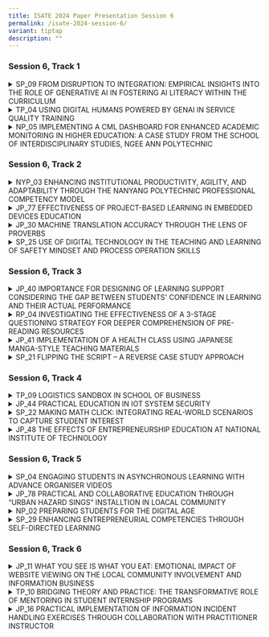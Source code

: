 ```yaml
---
title: ISATE 2024 Paper Presentation Session 6
permalink: /isate-2024-session-6/
variant: tiptap
description: ""
---
```

<h3>Session 6, Track 1</h3>
<div data-type="detailGroup" class="isomer-accordion isomer-accordion-white">
<details class="isomer-details">
<summary>SP_09 FROM DISRUPTION TO INTEGRATION: EMPIRICAL INSIGHTS INTO THE ROLE
OF GENERATIVE AI IN FOSTERING AI LITERACY WITHIN THE CURRICULUM</summary>
<div data-type="detailsContent" class="isomer-details-content">
<p>Chia Tien Chern<sup>*,a</sup>, Lim Pei Chin<sup>a</sup>, Yanto Jakop<sup>a</sup> and
Victoria Ang<sup>b</sup>
</p>
<p><sup>a</sup>School of Mathematics and Science, Singapore Polytechnic,
Singapore, Singapore</p>
<p><sup>b</sup>School of Life Skills &amp; Communication, Singapore Polytechnic,
Singapore, Singapore</p>
<p><sup>*</sup><a href="mailto:Chia_Tien_Chern@sp.edu.sg" rel="noopener noreferrer nofollow" target="_blank">Chia_Tien_Chern@sp.edu.sg</a>
</p>
<p>Abstract</p>
<p>The recent advancement in AI, in particular Generative Artificial Intelligence
(GAI), presents both challenges and opportunities for the educational sector.
This study explores the integration of GAI within our curriculum, aiming
to enhance AI literacy among students and assess the pedagogical effectiveness
of GAI as a learning assistant. Through a comprehensive literature review,
we identify a notable gap in the systematic incorporation of GAI tools
in teaching and learning processes. Addressing this gap, our research proposes
to incorporate the IDEE model and Bloom’s Taxonomy into the development
of a practical framework for integrating GAI into educational curricula.
The intent of this fusion is to offer educators a systematic framework
by using Bloom’s Taxonomy’s structured approach of cognitive objectives
to advocate the positive and meaningful embracement of GAI tools in educational
settings.</p>
<p></p>
<p>This study presents a case study of integration of GAI into one module
of the Common Core Curriculum (CCC) suite: "Problem-Solving with Creative
and Computational Thinking" (PSCCT). We evaluate the impact of GAI integration
into the curriculum using a mixed-methods approach. The adaptation of the
Meta AI Literacy Scale (MAILS) facilitates a quantitative assessment of
students' AI literacy level. Qualitative data gathered from in-class activity
questions undergo thematic analysis to explore students' experiences and
interactions with GAI in learning activities targeted at different stages
of Bloom’s Taxonomy. This comprehensive approach combines the findings
to address two critical research questions: how the integration of GAI
into the curriculum influences the development of AI literacy among students,
and the effectiveness of integrating GAI into the curriculum.</p>
<p></p>
<p>This study aims to contribute significantly to the discourse on AI in
education by offering a practical framework for GAI integration, alongside
empirical evidence of its educational benefits and insights into its effectiveness.</p>
</div>
</details>
<details class="isomer-details">
<summary>TP_04 USING DIGITAL HUMANS POWERED BY GENAI IN SERVICE QUALITY TRAINING</summary>
<div data-type="detailsContent" class="isomer-details-content">
<p>Sherly Chiech<sup>*,a</sup>, Cyrena Cheong<sup>a</sup>, Tan Cheng Khoon<sup>a </sup>and
Tan Hock Soon<sup>a</sup>
</p>
<p><sup>a</sup>Temasek Polytechnic, Singapore</p>
<p><sup>*</sup><a href="mailto:Sherly_Chiech@tp.edu.sg" rel="noopener noreferrer nofollow" target="_blank">Sherly_Chiech@tp.edu.sg</a>
</p>
<p>Abstract</p>
<p>The objective of this pilot study is to investigate the effectiveness
of using digital humans powered by generative artificial intelligence (GenAI)
in service quality training. There were 69 full-time learners taking the
Service Quality Management subject in the Diploma in Aviation Management
who participated in this study. It was conducted from January to February
2024. A pre and post survey were conducted using the RATER framework, which
measures reliability, assurance, tangibles, empathy and responsiveness
of the students in a given scenario. The pre and post survey were administered
before and after the intervention (role-play with digital humans powered
by GenAI) was introduced. This is used to investigate the extent of a learner’s
improved knowledge, skills and attitudes.</p>
<p></p>
</div>
</details>
<details class="isomer-details">
<summary>NP_05 IMPLEMENTING A CML DASHBOARD FOR ENHANCED ACADEMIC MONITORING IN
HIGHER EDUCATION: A CASE STUDY FROM THE SCHOOL OF INTERDISCIPLINARY STUDIES,
NGEE ANN POLYTECHNIC</summary>
<div data-type="detailsContent" class="isomer-details-content">
<p>J.Chew, W.T. Low, <a href="http://E.Ng" rel="noopener noreferrer nofollow" target="_blank">E.Ng</a>, K.S. Kow</p>
<p><sup>a</sup>Ngee Ann Polytechnic/ School of Interdisciplinary Studies,
Singapore</p>
<p><sup>*</sup><a href="mailto:jeanette_chew@np.edu.sg" rel="noopener noreferrer nofollow" target="_blank">jeanette_chew@np.edu.sg</a>,
<a href="mailto:low_wai_tuck@np.edu.sg" rel="noopener noreferrer nofollow" target="_blank">low_wai_tuck@np.edu.sg</a>, <a href="mailto:evelyn_ng@np.edu.sg" rel="noopener noreferrer nofollow" target="_blank">evelyn_ng@np.edu.sg</a>, <a href="mailto:kow_kok_sing@np.edu.sg" rel="noopener noreferrer nofollow" target="_blank">kow_kok_sing@np.edu.sg</a>
</p>
<p>Abstract</p>
<p>This paper presents the development and implementation of a Coordinating
Module Leader (CML) Dashboard within the School of Interdisciplinary Studies
(IS) in Ngee Ann Polytechnic (NP), aimed at strengthening academic monitoring
and intervention strategies especially for very large modules with approximately
2000 students and 30 tutors each semester. Initiated during the April 2020
semester, the dashboard emerged as a practical response to the evolving
needs of IS, aligning with its commitment to fostering student success
through evidence-informed practices.</p>
<p></p>
<p>The paper showcases IS's proactive approach in recognizing and addressing
emerging educational challenges enabled by data through the development
of the CML Dashboard. The dashboard serves as a versatile tool, offering
insights into student attendance and assessment grades across modules within
the IS CORE Curriculum. Its primary objective is to facilitate early identification
of at-risk students, enabling timely intervention and support mechanisms.</p>
<p></p>
<p>The implementation of the dashboard has also proven productive in enhancing
academic oversight and intervention strategies. By providing CMLs with
data on student performance metrics, educators can make informed decisions
to address academic challenges more effectively. This approach ensures
targeted interventions tailored to the specific needs of students, thereby
maximising the impact of support initiatives.</p>
<p></p>
<p>Additionally, the dashboard enables CMLs to monitor grading consistency
among tutors, ensuring fairness and transparency in assessment practices.
Through comparative analysis, CMLs can identify anomalies or discrepancies,
thereby upholding academic standards and integrity.</p>
<p></p>
<p>This paper discusses the iterative development process of the dashboard,
from initiation to implementation, outlining the challenges encountered
and lessons learned. It aims to provide practical insights for institutions
seeking to enhance academic oversight through technology integration.</p>
<p></p>
<p>The implementation of the CML Dashboard represents a significant step
towards enhancing academic monitoring and intervention in higher education.
By leveraging technology to provide evidence-informed insights, IS demonstrates
its commitment to continuous improvement and student success, fostering
a culture of excellence and accountability within the academic community.</p>
<p></p>
</div>
</details>
</div>
<p></p>
<h3>Session 6, Track 2</h3>
<div data-type="detailGroup" class="isomer-accordion isomer-accordion-white">
<details class="isomer-details">
<summary>NYP_03 ENHANCING INSTITUTIONAL PRODUCTIVITY, AGILITY, AND ADAPTABILITY
THROUGH THE NANYANG POLYTECHNIC PROFESSIONAL COMPETENCY MODEL</summary>
<div data-type="detailsContent" class="isomer-details-content">
<p>Siew Wee Kwek<sup>*,a</sup>, Wei Meng Son<sup>b</sup>, Garry Tan<sup>c</sup>,
and Miow Ting Teo<sup>d</sup>
</p>
<p><sup>a</sup>Nanyang Polytechnic/ School of Engineering, Singapore</p>
<p><sup>b</sup>Nanyang Polytechnic/ Centre for Teaching &amp; Learning Development,
Singapore</p>
<p><sup>c</sup>Nanyang Polytechnic/ School of Design &amp; Media, Singapore</p>
<p><sup>d</sup>Nanyang Polytechnic/ School of Information Technology, Singapore</p>
<p><sup>*</sup><a href="mailto:Kwek_Siew_Wee@nyp.edu.sg" rel="noopener noreferrer nofollow" target="_blank">Kwek_Siew_Wee@nyp.edu.sg</a>
</p>
<p>Abstract</p>
<p>The Nanyang Polytechnic (NYP) Professional Competency Model (PCM) revolutionises
the educational landscape by emphasising productivity, adaptability, and
responsiveness at the intersection of artificial intelligence and sustainability.
This model transforms education by strategically reusing learning content
and activities at task and competency unit levels, encapsulated in Reusable
Learning Objects (RLOs). These RLOs developed collaboratively across technical
domains and life skills, enable customised learning experiences across
disciplines, helping NYP align courses with industry demands and respond
promptly to job market needs. By strategically reusing RLOs, NYP saves
workforce and curriculum development resources, enhancing institutional
productivity and adaptability. This paper explores NYP's strategies for
effectively reusing curriculum, learning content, and activities, highlighting
the importance of cross-school collaboration in RLO development. The results
show that when RLOs are seamlessly integrated into the curriculum, they
significantly enhance instructional effectiveness, providing reassurance
about the quality of education. The results from a staff feedback survey
are presented in the paper, providing insights into the perceived quality
and usefulness of RLOs and ease of integration into lessons. Despite acknowledging
implementation challenges, the survey offers valuable lessons and areas
for improvement. This feedback loop ensures the continuous refinement and
optimisation of the NYP PCM to meet evolving educational needs, underscoring
its relevance in the current educational landscape. This paper contributes
to the ongoing discourse on teaching and learning paradigms in the age
of AI and sustainability, advocating for the strategic adoption of RLOs
as a catalyst for educational innovation and institutional resilience.
The transformative potential of this approach addresses the multi-faceted
challenges facing education, reinforcing the importance of adaptability
and resource efficiency in modern educational frameworks.</p>
<p></p>
</div>
</details>
<details class="isomer-details">
<summary>JP_77 EFFECTIVENESS OF PROJECT-BASED LEARNING IN EMBEDDED DEVICES EDUCATION</summary>
<div data-type="detailsContent" class="isomer-details-content">
<p>Yuma Yoshimoto<sup>*,a</sup>, Yoshinosuke Kato<sup>b</sup>, Tomohiro Aoki<sup>c</sup>,
Toshihiko Tsutsui<sup>b</sup>, Jun Matsukubo<sup>a</sup>
</p>
<p><sup>a</sup>National Institute of Technology, Kitakyushu College, Fukuoka,
Japan</p>
<p><sup>b</sup>Ubiquitous AI Corporation, Tokyo, Japan</p>
<p><sup>c</sup>Renesas Electronics Corporation, Tokyo, Japan</p>
<p><sup>*</sup><a href="mailto:yoshimoto@kct.ac.jp" rel="noopener noreferrer nofollow" target="_blank">yoshimoto@kct.ac.jp</a>
</p>
<p>Abstract</p>
<p></p>
<p>In recent years, the proliferation of computers has underscored the critical
role of technology, particularly in embedded devices where microcomputers
are pivotal. Developing with microcomputers requires skills in hardware
integration and real-time performance, posing significant learning challenges.
This study details a six-month course using the "RA6M5" microcomputer,
divided into three phases. In the first phase, students acquire comprehensive
knowledge of embedded systems and electronic circuits. The second phase
involves lectures and practical exercises on systems thinking, microcomputer
architecture, and real-time operating systems (RTOS). In the third phase,
students engage in project-based learning, designing and developing prototype
embedded systems. Participants reported high levels of satisfaction and
improved understanding, although they noted areas for improvement such
as time constraints and clarity of explanations. This study demonstrates
the effectiveness of project-based learning in embedded device education.</p>
<p></p>
</div>
</details>
<details class="isomer-details">
<summary>JP_30 MACHINE TRANSLATION ACCURACY THROUGH THE LENS OF PROVERBS</summary>
<div data-type="detailsContent" class="isomer-details-content">
<p>S.K. Kawakami<sup>*,a</sup>
</p>
<p><sup>a</sup>Humanities Department, National Institute of Technology, Matsue
College, Matsue, Japan</p>
<p><sup>*</sup><a href="mailto:s-kawakami@matsue-ct.ac.jp" rel="noopener noreferrer nofollow" target="_blank">s-kawakami@matsue-ct.ac.jp</a>
</p>
<p>Abstract</p>
<p>Language teachers often discourage students’ use of translation software.
However, machine translation is a tool that can be effective when used
correctly and with understanding of its limitations. In first- and second-year
English communication classes, about 600 students learned about machine
translation and how to use it. Before talking about acceptable uses of
machine translation, it is important to consider its accuracy. In order
to consider the accuracy of machine translation, students worked in groups
on an activity using Google Translate, DeepL, and Bing to translate English
and Japanese proverbs from one language into the other. Proverbs are a
great way to measure accuracy because the words in the proverbs used to
express the same meaning are very different from one language to the next.
Before the class, students had used Quizlet word sets to study the proverbs,
so they would know the equivalent proverbs before doing the activity. This
knowledge was important so they could consider the accuracy of the translations.
At the beginning of class before the activity, students completed a short
survey about how they use machine translation and how accurate they think
it is. Before the collaborative portion of the activity, we then talked
about the different types of translations they were likely to encounter.
During the activity, students worked in groups and completed a spreadsheet
with the translations produced by the machine translation software. They
were told to notice the translations and how correct they think the translations
are while completing the table. Once all of the proverbs were translated,
there was a discussion about what makes a correct and good translation.
After the activity, students completed a second survey about what they
learned about machine translation and how their perceptions of its accuracy
had changed. This paper will look at the current accuracy of and recent
evolution of machine translation, how the proverb translation activity
was executed, and how it impacted students’ perceptions of machine translation.</p>
<p></p>
</div>
</details>
<details class="isomer-details">
<summary>SP_25 USE OF DIGITAL TECHNOLOGY IN THE TEACHING AND LEARNING OF SAFETY
MINDSET AND PROCESS OPERATION SKILLS</summary>
<div data-type="detailsContent" class="isomer-details-content">
<p>Yunyi Wong<sup>*,a</sup>, Ai Ye Oh<sup>a</sup>, Katerina Yang<sup>a</sup> and
Sin-Moh Cheah<sup>a</sup>
</p>
<p><sup>a</sup>Singapore Polytechnic, School of Chemical &amp; Life Sciences,
Singapore</p>
<p><sup>*</sup><a href="mailto:WONG_Yunyi@sp.edu.sg" rel="noopener noreferrer nofollow" target="_blank">WONG_Yunyi@sp.edu.sg</a>
</p>
<p>Abstract</p>
<p>The Diploma in Chemical Engineering (DCHE) implemented a suite of 4 skills-based
module in its spiral curriculum to progressively develop in students a
safety mindset alongside the technical competencies required by process
technicians in the chemical processing industries as specified in the Singapore
Skills Framework. The work reported in this paper focusses on the training
of students to prepare equipment for maintenance (mechanical work) in a
module Process Operation Skills 1 (POS1). Preparation of equipment to render
it safe for maintenance requires students to apply Workplace Safety and
Health (WSH) through identification of hazards and the control measures
to take, and application of the Safe System of Work (SSoW) framework and
Standard Operating Procedure (SOP) according to the process where the equipment
is used. Due to the students' lack of real-world working experience and
the absence of prior experience in mechnical work, learning of WSH and
SSoW in this context was done by referencing prior knowledge of WSH learnt
previously then scaffolded gradually across several learning activities
in POS1. Research has shown that immersive digital technology benefits
student learning through its degree of realism that allows easy transfer
of learnt skills and knowledge to real life and its student-centricness
that allows self-paced learning, and repeated practice for tasks. Therefore,
an Immersive Virtual Experiment (IVE) made in-house to isolate a control
valve was used to develop competency in preparing an equipment for maintenance.
Students will then demonstrate competency by transferring this learning
to the preparation of a process equipment by isolating a pump in a pump
circuit on a physical test skid in the workshop. Survey findings showed
that the IVE was effective as students were more engaged and could better
visualise and understand the rationale behind the steps to isolate a control
valve. Most agreed or strongly agreed that they felt more prepared to demonstrate
knowledge transfer to isolating and preparing a pump (equipment) for maintenance
in a physical setup. Finally, plans to continue development of the safey
mindset and other technical competences for process technicians using digital
technology in the DCHE curriculum are shared.</p>
<p></p>
</div>
</details>
</div>
<p></p>
<h3>Session 6, Track 3</h3>
<div data-type="detailGroup" class="isomer-accordion isomer-accordion-white">
<details class="isomer-details">
<summary>JP_40 IMPORTANCE FOR DESIGNING OF LEARNING SUPPORT CONSIDERING THE GAP
BETWEEN STUDENTS' CONFIDENCE IN LEARNING AND THEIR ACTUAL PERFORMANCE</summary>
<div data-type="detailsContent" class="isomer-details-content">
<p>T. Niwa<sup>*,a</sup> and T. Wakasa<sup> a</sup>&nbsp;</p>
<p><sup>a</sup>Institute of Technology, Hachinohe College, Hachinohe, Japan&nbsp;</p>
<p><sup>*</sup><a href="mailto:niwa-g@hachinohe.kosen-ac.jp" rel="noopener noreferrer nofollow" target="_blank">niwa-g@hachinohe.kosen-ac.jp</a>&nbsp;</p>
<p>Abstract</p>
<p>We discuss the importance of learning support based on the study of correlations
between students' self-confidence and their actual learning performance
performance. Kosen in regional cities face the problem of a declining birth
rate problems, and often can't have enough applicants. Therefore, we have
to accept all applicants as new students. This means that an entrance examination
will not be functional enough to screen students' academic performance.
In view of the current situation, it is considered necessary for Kosen
to provide learning support for a wider range of academic performance levels
in order to maintain their educational level. On the other hand, students’
confidence in learning affects their motivation to learn and their future
careers. If students face some problems that decrease their motivation,
we read a sign of them and need to link to learning support. However, it
is very difficult to monitor each student's motivation to learn. Therefore,
we have tried to assess the freshmen's confidence in learning from their
scores on regular exams, which they predict themselves.</p>
<p>We ask each student the ideal (target) score they would like to get and
the realistic score (hereafter, realistic target score) they believe they
can get based on their self-assessment of learning just before each exam.
The survey included 156 freshmen and was conducted in all learning subjects.
In particular, we focus on the difference between the target score and
the actual exam score in each subject and define this difference as "confidence
in learning" in this round-year study. As a result, we find that the actual
score exceeds the realistic target score in the case of medium performing
students in each subject, and conversely, in the case of low performing
students, the realistic target score exceeds the actual score. These can
be observed throughout an academic year, and the tendency is also consistent
with the tendency indicated by the Dunning-Kruger effect, one of the cognitive
biases. As a result of the round-year survey, middle-performing students
will be able to assess appropriately. We conclude that it is considered
necessary for Kosen to provide learning support based on each confidence
in learning to maintain their educational level. We will discuss relationships
between learning support for students and their confidence in learning
quantitatively.</p>
<p></p>
</div>
</details>
<details class="isomer-details">
<summary>RP_04 INVESTIGATING THE EFFECTIVENESS OF A 3-STAGE QUESTIONING STRATEGY
FOR DEEPER COMPREHENSION OF PRE-READING RESOURCES</summary>
<div data-type="detailsContent" class="isomer-details-content">
<p>G., Sibal<sup>*,a</sup>, A. Ramli<sup>a</sup> and I. Tay<sup>b</sup>
</p>
<p><sup>a</sup>School of Applied Science, Republic Polytechnic, Singapore</p>
<p><sup>b</sup>Office of Industry and Career Services, Republic Polytechnic,
Singapore</p>
<p><sup>*</sup><a href="mailto:gunjan_sibal@rp.edu.sg" rel="noopener noreferrer nofollow" target="_blank">gunjan_sibal@rp.edu.sg</a>
</p>
<p>Abstract</p>
<p>To learn effectively, students must develop proficient reading skills,
encompassing various strategies for comprehending text. Among these strategies,
questioning enable learners to delve deeper into the content, exploring
key concepts, theories, and issues Posing questions before, during, and
after reading facilitates purposeful engagement, allowing readers to speculate
about events at various stages, clarify confusion, and monitor their understanding.
Hence, understanding the significance of questioning in the reading process
is essential for educators to cultivate proficient readers. The aim of
this project was to investigate the effectiveness of a 3-stage questioning
strategy in deeper comprehension of pre-reading resources. The strategy
involves posing questions before, during, and after engaging with the reading
materials, by guiding students' thought processes and fostering deeper
understanding.</p>
<p></p>
<p>This two-semester research project involved dividing a module into two
groups, A and B, each with approximately 75 students. Pre-reading resources
were provided to both groups, with the intervention group using a padlet
platform to record the generated questions before, during, and after reading.
Pre- and post-reading quizzes assessed comprehension, and data from surveys
and focus group interviews evaluated the strategy's effectiveness. Students
post reading quizzes score was higher than the pre-reading quizzes score,
but the different was statistically non-significant. The survey study showed
that more than 65% of students agree and strongly agree that the 3-stage
questioning strategy stimulated their prior knowledge, triggered their
curiosity and prepared them for upcoming lesson. The qualitative data from
the focus group discussion indicated that employing the 3-stage questioning
strategy increased active learning, critical thinking, and deeper comprehension.</p>
<p></p>
</div>
</details>
<details class="isomer-details">
<summary>JP_41 IMPLEMENTATION OF A HEALTH CLASS USING JAPANESE MANGA-STYLE TEACHING
MATERIALS</summary>
<div data-type="detailsContent" class="isomer-details-content">
<p>Kenzo Kato*,a, Eikoh Chida<sup>a</sup>, Rie Nakajima<sup>b</sup> and Yukimasa
Kato<sup>b</sup>
</p>
<p><sup>a</sup>National Institute of Technology, Ichinoseki College, Japan</p>
<p><sup>b</sup>Nihon University, Japan</p>
<p><sup>*</sup><a href="mailto:kenzokato@ichinoseki.ac.jp" rel="noopener noreferrer nofollow" target="_blank">kenzokato@ichinoseki.ac.jp</a>
</p>
<p>Abstract</p>
<p>This study aimed to use manga-incorporated health education materials
in health education and examine their effects on students' health knowledge
and their attitudes and impressions toward health education A total of
128 fourth-grade students at the National Institute of Technology, Ichinoseki
College were included in the study. The students participated in a health
class using manga-style teaching materials and answered questionnaires.
Questionnaires included a health knowledge test, a health class attitude
scale, and a health class subjective evaluation scale. The knowledge test
and the health class attitude scale were completed the day before the class
and at the end of the class. The knowledge test scores were compared using
a paired t-test, and significant differences were found before and after
the class. On the health class attitude scale, the percentage of students
who answered "Yes" to the question "The content covered in the health class
is interesting" increased from 46.9% before the class to 78.9% after the
class. The percentage of students who answered "Yes" to the question "The
health class has increased my interest in current health issues" increased
from 58.6% before the class to 83.6% after the class. In the subjective
evaluation scale of the health class, about 80% of the students responded
positively to the questions about the quality of the teaching materials
and the class attitude, such as "The teaching methods and materials were
well designed" and "I was enthusiastic about the class". Therefore, the
students responded positively to the manga-style teaching materials used
in this study. It is also believed that one of the reasons for the students'
active participation in the class was that the teaching materials increased
their interest in the content of the class. Through the incorporation of
manga materials in health education, students' health knowledge and their
attitudes and impressions toward health education improved.</p>
<p></p>
</div>
</details>
<details class="isomer-details">
<summary>SP_21 FLIPPING THE SCRIPT – A REVERSE CASE STUDY APPROACH</summary>
<div data-type="detailsContent" class="isomer-details-content">
<p>Raja Liyana<sup>*</sup>
</p>
<p><sup>a</sup>School of Chemical &amp; Life Sciences/ Diploma in Optometry,
Singapore Polytechnic, Singapore</p>
<p><sup>*</sup><a href="mailto:raja_liyana@sp.edu.sg" rel="noopener noreferrer nofollow" target="_blank">raja_liyana@sp.edu.sg</a>
</p>
<p>Abstract</p>
<p>This study explores the efficacy of reverse case study approach in optometry
training, where final year Diploma in Optometry (DOPT) students create
and solve cases akin to real-world scenarios. The approach was implemented
in the final year of clinical module, Paediatric Optometry, with the highlight
“Flip the Script” where student groups are paired and role-play as both
paediatric patients with the case history they created and as optometrist
performing case history procedures. Data were gathered from surveys of
students from the 2021 to 2023 cohorts, utilising 5 quantitative Likert
scale questions and 1 open-ended question to gauge their learning experiences.
Students' performances are assessed both during the role-play activity
in Term 1 and competency performance conducted at the end of the semester
in Term 2. The effects of the reverse case study are evaluated through
various metrics, including performance skills like information gathering,
questioning techniques and soft skills, as well as thinking skills with
diagnostic accuracy. A positive impact on learning was recorded across
all cohorts (n=138), with statistically significant improvements observed
in competency assessments post-implementation of reverse case study approach
(n=101, p value &lt;0.05). This study demonstrates the effectiveness and
potential of reverse case studies in enhancing the learning outcomes in
optometry education.</p>
<p></p>
</div>
</details>
</div>
<p></p>
<h3>Session 6, Track 4</h3>
<div data-type="detailGroup" class="isomer-accordion isomer-accordion-white">
<details class="isomer-details">
<summary>TP_09 LOGISTICS SANDBOX IN SCHOOL OF BUSINESS</summary>
<div data-type="detailsContent" class="isomer-details-content">
<p>Foo Choo Yen<sup>a</sup>, Murray Ho<sup>b</sup> and James Chua<sup>c</sup>
</p>
<p>Temasek Polytechnic/School of Business</p>
<p><sup>a</sup><a href="mailto:chooyen@tp.edu.sg" rel="noopener noreferrer nofollow" target="_blank">chooyen@tp.edu.sg</a>, <sup>b</sup>
<a href="mailto:murray_ho@tp.edu.sg" rel="noopener noreferrer nofollow" target="_blank">murray_ho@tp.edu.sg</a>, <sup>c</sup><a href="mailto:chua_james_js@tp.edu.sg" rel="noopener noreferrer nofollow" target="_blank">chua_james_js@tp.edu.sg</a>
</p>
<p>Abstract</p>
<p>By introducing technology in a tangible and accessible manner, the Logistics
Sandbox aims to demystify critical Industry 4.0 (i4.0) technologies for
business students. Through early exposure to these transformative technologies,
students are primed to cultivate a deeper understanding and affinity towards
applied Industry 4.0 concepts. This initiative serves as a precursor to
future coursework in smart manufacturing and logistics, nurturing a fertile
ground for further exploration and innovation. Within the Logistics Sandbox,
six experiential stations have been curated to facilitate hands-on workshops
lasting from one to three hours each. These stations are tailored for versatility,
enabling their deployment in various learning and outreach initiatives
across diverse locations. The stations include Sensor Applications in Warehouse
Environmental Monitoring and Carton Box Dimensioning, Warehouse Motion
Monitoring with Camera, Warehouse Order Picking &amp; Routing Optimization
Game, Introduction to Robotics, Logistics Data Analytics &amp; Demand Forecasting,
and simulating Distribution Centre Picking Operations through VR. Each
station provides practical insights and hands-on activities to ignite learners’
curiosity and enhance their understanding of key logistics technologies.
Trial workshops were conducted for students as knowledge-building exercises
on how to facilitate workshops for a varied target audience, ranging from
pre-poly students to freshmen business students. The goal was to introduce
participants to the evolving landscape of technology in their respective
industries, from the early stages of Industry 1.0 to the advancements of
Industry 4.0. The feedback from participants highlighted the workshops
impact, with many students expressing how the sessions expanded their horizons
and provided valuable insights into technology-driven solutions. A number
of participants expressed their desire to continue exploring the technology
associated with the Logistics Sandbox, demonstrating an interest in technology
related experiential learning.</p>
<p></p>
</div>
</details>
<details class="isomer-details">
<summary>JP_44 PRACTICAL EDUCATION IN IOT SYSTEM SECURITY</summary>
<div data-type="detailsContent" class="isomer-details-content">
<p>T. Yukawa<sup>*,a</sup>, T. Ogino<sup>b,c</sup> and J. Takubo<sup>d</sup>
</p>
<p><sup>a</sup>Nagaoka University of Technology, Nagaoka-shi, Niigata, Japan</p>
<p><sup>b</sup>ZeroOne Laboratory LLC., Shinagawa-ku, Tokyo, Japan</p>
<p><sup>c</sup>Institute of Information Security, Yokohama-shi, Kanagwa,
Japan</p>
<p><sup>d</sup>MASTTOP, Inc., Shinagawa-ku, Tokyo, Japan</p>
<p><sup>*</sup><a href="mailto:yukawa@vos.nagaokaut.ac.jp" rel="noopener noreferrer nofollow" target="_blank">yukawa@vos.nagaokaut.ac.jp</a>
</p>
<p>Abstract</p>
<p>This paper describes the IoT security education course established within
the Information and Management Systems Engineering Program at Nagaoka University
of Technology. Exercising penetration testing in security education programs
is highly effective for students to consolidate their knowledge and skills.
However, conducting such tests in an actual environment is illegal. To
address this challenge, a virtual environment (cyber range) simulating
a smart home system was developed, and hands-on exercises utilizing this
environment was designed. This paper presents the design of the course,
the design of the training equipment, the scenarios of the hands-on exercises
and the results of the course practice.</p>
<p></p>
</div>
</details>
<details class="isomer-details">
<summary>SP_22 MAKING MATH CLICK: INTEGRATING REAL-WORLD SCENARIOS TO CAPTURE STUDENT
INTEREST</summary>
<div data-type="detailsContent" class="isomer-details-content">
<p>Quek Kai Leong<sup>a</sup>
</p>
<p><sup>a</sup>School of Mathematics and Science, Singapore Polytechnic,
Singapore</p>
<p><sup>*</sup><a href="mailto:quek_kai_leong@sp.edu.sg" rel="noopener noreferrer nofollow" target="_blank">quek_kai_leong@sp.edu.sg</a>
</p>
<p>Abstract</p>
<p>Instruction Traditional math instruction often leads to student disengagement.
Students struggle to see the relevance of the skills they're learning,
resulting in a disconnect between theory and practical application. This
action research addresses this challenge by introducing real-world application
problems through short trigger videos before teaching the necessary mathematical
skills. This "begin with the end in mind" approach aims to spark student
interest and curiosity at the outset, fostering a deeper understanding
of the purpose and relevance of the mathematical concepts being taught.</p>
<p>The study involved dividing module topics into manageable blocks. Each
block features three key elements:</p>
<p>1. Trigger Video: A captivating video (around 6 minutes) introduces a
real-world application problem. It is designed to be relevant to students'
lives and experiences.</p>
<p>2. Skill Development: Targeted instruction focused on the mathematical
skills needed to solve the application problem.</p>
<p>3. Application Practice: Students apply the newly acquired skills to solve
the application problem introduced in the trigger video.</p>
<p>The duration of a block (1-4 weeks) depends on the complexity of the application
problem. One of the blocks included an additional assignment related to
the application.</p>
<p>Surveys using a Likert scale and open-ended questions were administered
to students and teachers. 14 staff and 566 students from 4 schools participated
in the surveys. The results indicated that the application problems piqued
student interest in math and helped them see its relevance in real life.
Most teachers found this approach of introducing the application first
to be more beneficial than the traditional method of teaching skills first.
Implementing this approach in another math module yielded similar positive
results.</p>
<p>This research proposes a portable pedagogy that has the potential to be
applied across math modules to enhance student engagement and foster a
deeper understanding of the subject's relevance.</p>
<p></p>
</div>
</details>
<details class="isomer-details">
<summary>JP_48 THE EFFECTS OF ENTREPRENEURSHIP EDUCATION AT NATIONAL INSTITUTE
OF TECHNOLOGY</summary>
<div data-type="detailsContent" class="isomer-details-content">
<p>Kaori ONITA</p>
<p>National Institute of Technology, Fukushima College/Business Communication,
Fukushima, Japan</p>
<p><a href="mailto:onita@fukushima-nct.ac.jp" rel="noopener noreferrer nofollow" target="_blank">onita@fukushima-nct.ac.jp</a>
</p>
<p>Abstract</p>
<p>In this study, the effectiveness of entrepreneurship education at the
National Institute of Technology is discussed. The National Institute of
Technology called KOSEN is one of Japan's higher education institutions
where students mostly specialize in engineering. The Ministry of Education,
Culture, Sports, Science and Technology (MEXT) started entrepreneurship
education at Kosen in 2023. What is the effect of the entrepreneurship
education on KOSEN students? This study examines the effect of the entrepreneurship
education based on the case surveys. The entrepreneurship education started
in 2023 at KOSEN. The entrepreneurship education at Fukushima KOSEN is
an optional subject for the first-year students. In this study, the author
provided the questionnaire to the students. The author assigned the students
essays because the author tries to find the details of student’s attitude
in the essay. The author analyzed their essays using KH-Coder text analyzer
which is available as a computer software package for text mining. In this
study, the students have positive impacts on tolerance for uncertainty,
interpersonal skills, initiative, and proactivity. In addition, the students
improve their communication and teamwork. The students could collaborate
and communicate with each other, and they created business ideas throughout
the course. In this study, positive effects of entrepreneurship education
at Fukushima KOSEN were shown.</p>
<p></p>
</div>
</details>
</div>
<p></p>
<h3>Session 6, Track 5</h3>
<div data-type="detailGroup" class="isomer-accordion isomer-accordion-white">
<details class="isomer-details">
<summary>SP_04 ENGAGING STUDENTS IN ASYNCHRONOUS LEARNING WITH ADVANCE ORGANISER
VIDEOS</summary>
<div data-type="detailsContent" class="isomer-details-content">
<p>Soo Bee Hong</p>
<p>Singapore Polytechnic/School of Electrical &amp; Electronic Engineering,
Singapore</p>
<p><a href="mailto:Soo_Bee_Hong@sp.edu.sg" rel="noopener noreferrer nofollow" target="_blank">Soo_Bee_Hong@sp.edu.sg</a>
</p>
<p>Abstract</p>
<p>Covid-19 was the catalyst for many changes in pedagogy, one of which included
the adoption and acceptance of asynchronous lectures. A recent large-scale
study with 1214 respondents found that students have positive attitudes
towards asynchronous lectures and find the medium efficacious (Soo et al.,
2023). However, this result comes with the important caveat that the students
prefer “social presence” in the recorded videos (which, in the study, comprises
of live narration and/or a teacher’s thumbnail). Subsequently, a second
survey with 3159 participants was conducted to investigate the effectiveness
of student engagement during asynchronous lectures. It was observed that
modules with lower engagement scores had predominantly relied on external
open-source learning materials that are commonly adopted by many higher
education institutions for professional certification. While these certified
resources facilitate valuable industry connections and enhance graduates’
marketability, this sparks concern regarding their efficacy in student
learning experiences because of the noted low level of engagement. In view
of the students’ desires for the instructor presence during learning, the
lack of engagement may stem from the lack of “social presence” in the external
learning materials rather than the quality of the materials.</p>
<p></p>
<p>Thus, to test this hypothesis, pre-recorded advance organiser videos were
developed to enhance the asynchronous learning experience with social presence.
These advance organisers serve as scaffolding for complex concepts, promoting
greater engagement with the course materials. The approach integrated quantitative
and qualitative analyses through surveys and content review. A two-tailed
statistical analysis of students’ survey results found that implementing
advance organizer videos significantly improved students’ self-reported
engagement levels from 4.23 to 4.63, (t (228) = 2.07, P = 0.0390). This
underscores the significance of maintaining human connection and adapting
tried-and-true methods of student engagement, even with the rising popularity
of asynchronous lectures.</p>
<p></p>
<p>This paper documents students’ favourable responses to advance organiser
videos and offers recommendations for optimising their implementation.
The authors hope these insights drawn from student experiences will provide
valuable guidance to educators aiming to enhance instructional strategies
within open-source learning contexts.</p>
<p></p>
</div>
</details>
<details class="isomer-details">
<summary>JP_78 PRACTICAL AND COLLABORATIVE EDUCATION THROUGH “URBAN HAZARD SINGS”
INSTALLTION IN LOACAL COMMUNITY</summary>
<div data-type="detailsContent" class="isomer-details-content">
<p>Keisuke OHASHI<sup>*,a</sup>
</p>
<p><sup>a</sup>National Institute of Technology, Ishikawa College /Department
of Civil Engineering, Tsubata, Japan</p>
<p><sup>*</sup><a href="mailto:ohasikei@ishikawa-nct.ac.jp" rel="noopener noreferrer nofollow" target="_blank">ohasikei@ishikawa-nct.ac.jp</a>
</p>
<p>Abstract</p>
<p>Japan faces frequent natural disasters due to its geographical location.
The archipelago lies within the Ring of Fire, where approximately 80% of
the world’s active volcanoes are concentrated. Consequently, the entire
Japanese territory is susceptible to high seismic risk. Although the regions
that have risks of flood and tsunami are limited to the alluvial plains
that account 10% of the territory, they account 50% of the population in
Japan and 75% of the assets.</p>
<p></p>
<p>In 2020, the ruling government introduced the concept of Self-help, Mutual
Aid, and Public Assistance for disaster response. The order of sequence
of these words emphasizes self-help as the most critical activity immediately
after a disaster happens. Given that many disasters escalate over time,
minimizing the lead time—the time required to move to a safe location immediately
after a disaster event—is crucial for survival. Therefore, in regional
disaster preparedness, lead time is equivalent to the time it takes to
travel from the current location to an evacuation area. To reduce evacuation
time, students at the National Institute of Technology, Ishikawa College
(Ishikawa KOSEN) have been promoting the use of Urban Hazard Signs since
2022. This sign consists of a pictogram, an evacuation site name, a distance,
and a QR code indicating evacuation routes. A total of a dozen signs in
2022 and 142 signs in 2023 were installed, covering the entire target area.
The installation process involved coordination with stakeholders such as
local municipalities and residents based on iterative cycles of feedback,
on-site surveys, trial production, placement, and post-installation surveys.</p>
<p></p>
<p>This initiative, combining regional challenges and practical education,
received high acclaim in the National Institute of Technology Contests
and achieved consecutive awards in 2022 and 2023. Furthermore, a local
municipality, Tsubata Town has entrusted the sign installation task to
Ishikawa KOSEN in its 2023 supplementary budget, with plans for continued
activities in subsequent years.</p>
<p></p>
</div>
</details>
<details class="isomer-details">
<summary>NP_02 PREPARING STUDENTS FOR THE DIGITAL AGE </summary>
<div data-type="detailsContent" class="isomer-details-content">
<p>Henry Koh<sup>*</sup> and Lula Chee</p>
<p>Ngee Ann Polytechnic, School of Business &amp; Accountancy, Singapore</p>
<p><sup>*</sup><a href="mailto:kce@np.edu.sg" rel="noopener noreferrer nofollow" target="_blank">kce@np.edu.sg</a>
</p>
<p>Abstract</p>
<p>In a world defined by rapid technological change and the blurring of traditional
business functions, educators face the challenge of infusing technology
into existing curricula while equipping students with 21st-century skill
sets for success in the workplace. This paper presents an innovative approach
to transformational business education, developed and implemented at Ngee
Ann Polytechnic in Singapore.  </p>
<p></p>
<p>Traditional academic programs often fail to keep pace with the rapid technological
changes in the workplace. This leaves graduates unprepared for the demands
of a digital economy.  The Business Digitalisation Track (BDT) at Ngee
Ann Polytechnic's School of Business and Accountancy (BA) addresses this
gap. The BDT's focus on digital skills provides students with the essential
tools to navigate this evolving business landscape. </p>
<p></p>
<p>The BDT is a one-year, cross-diploma program integrating internships for
selected final-year students. The program's core strategies are to "bring
the industries into the classroom" and "bring the classroom into the industries."
This is achieved through a collaborative model with industry partners,
who co-design, co-teach, and co-evaluate courses alongside educators. </p>
<p></p>
<p>BDT's unconventional curricular structure features an emphasis on competency-based
training, replacing traditional modules and exams with intensive workshops,
seminars, real-world company projects, and industry-based certifications.
Two project-based internships are integrated into the curricular structure
to enhance digital skills application and knowledge acquisition.</p>
<p></p>
<p>Student and industry feedback indicate significant learner transformation.
Students gain relevant digital skills, enhanced adaptability, and independence.
Companies value student contributions in projects such as digital playbooks
and livestreaming. The program's model has influenced changes within BA’s
other diploma programmes and has been adapted for adult learners pursuing
Continuing Education and Training (CET) at NP.  As a case in point, a new
programme in Digital Marketing &amp; Digital Commerce, modelled after the
BDT, was introduced for working adults planning career transitions.  </p>
<p></p>
<p>A survey to evaluate the curricula structure of the BDT was conducted
in 2020 and the results validated the effectiveness of the program.  Results
show that a vast majority of students were in strong agreement that the
structure of this programme had a positive impact on their learning and
motivation.</p>
<p></p>
<p>The BDT's success demonstrates the value of industry collaboration in
preparing students for the complexities of digital business.  Looking ahead,
plans for scaling include extending "classroom in the industry" through
broader and deeper industry partnerships.</p>
<p></p>
</div>
</details>
<details class="isomer-details">
<summary>SP_29 ENHANCING ENTREPRENEURIAL COMPETENCIES THROUGH SELF-DIRECTED LEARNING</summary>
<div data-type="detailsContent" class="isomer-details-content">
<p>Edwin Seng, Lynn Lam, Cynthia Lam and Angela Koh</p>
<p>Singapore Polytechnic/School of Business, Singapore</p>
<p><a href="mailto:Edwin_Seng@sp.edu.sg" rel="noopener noreferrer nofollow" target="_blank">Edwin_Seng@sp.edu.sg</a>
</p>
<p>Abstract</p>
<p>This study examines the effectiveness of the Business Essentials Through
Action (BETA) module at the Singapore Polytechnic School of Business in
fostering entrepreneurial competencies through self-directed learning.
Our research anchors on the premise that self-directed learning, as a critical
component of entrepreneurial education, enhances critical thinking, creativity,
resilience, and adaptability—skills vital for navigating today’s business
challenges. Utilising a mixed-methods approach, the study contrasts the
entrepreneurial competencies of students engaged in the BETA module with
those in a traditional curriculum. Quantitative assessments through pre-post
tests and qualitative insights from focus groups were used to evaluate
the impact of the BETA module. The findings suggest significant improvements
in competencies such as "Opportunity Seeking and Initiative," "Persistence,"
"Demand for Efficiency and Quality," and "Systematic Planning and Monitoring"
for students in the BETA group compared to their peers. This study contributes
to the educational discourse by demonstrating how integrative frameworks
combining experiential learning with reflective practices can effectively
cultivate the entrepreneurial skills necessary for today’s complex economic
landscape. The results underscore the potential of self-directed learning
models to bridge gaps in traditional education methods and significantly
enhance entrepreneurial competency development.</p>
<p></p>
</div>
</details>
</div>
<p></p>
<h3>Session 6, Track 6</h3>
<div data-type="detailGroup" class="isomer-accordion isomer-accordion-white">
<details class="isomer-details">
<summary>JP_11 WHAT YOU SEE IS WHAT YOU EAT: EMOTIONAL IMPACT OF WEBSITE VIEWING
ON THE LOCAL COMMUNITY INVOLVEMENT AND INFORMATION BUSINESS</summary>
<div data-type="detailsContent" class="isomer-details-content">
<p>Hiromi Hanawa<sup>*</sup>
</p>
<p>National Institute of Technology, Fukushima College, Department of Business
Communication, Iwaki, Japan</p>
<p><sup>*</sup><a href="mailto:kato-h@fukushima.kosen-ac.jp" rel="noopener noreferrer nofollow" target="_blank">kato-h@fukushima.kosen-ac.jp</a>
</p>
<p>Abstract</p>
<p>Advertising with food photos on websites has commonly utilized among web
marketers, as local restaurants have emphasized emotional impact of digital
images using interactive information services with customers. However,
due to declining local population and aging society, current situation
is that information technology implementation in the local areas has fell
behind, and it has been difficult to revitalize the local businesses and
create a new information service. Open and consumer-centred online communication
and interaction over human-centred computing are required in order to promote
local business revitalization.</p>
<p></p>
<p>As a solution to the problem, multi-institution collaborations such as
the local colleges and universities, the local city hall, and the local
chambers of commerce has created a new information service as well as opportunities
of students’ learning in website technology and development. In particular,
a group of local restaurants that had sales reduction have been supported
by multi-institution collaboration websites that college students developed
in order to revitalize the local businesses.</p>
<p></p>
<p>This study tested two hypotheses. Firstly, Websites would increase involvement,
which improve online communication among people and lead to increase the
potential restaurant customers. Secondly, digitalization would promote
local establishment, that is, creation of information services requires
human resources who stay in the region and engage in that information technology
businesses.</p>
<p></p>
<p>Data has been obtained from the National Household Survey, website analytics,
website usability test, and the local Chamber of Commerce data to conduct
hypothesis test. Data analysis found that frequent view of product photos
increased consumers’ interest, and reduced consumers’ emotional stress
against unfamiliar food. As a result, two hypotheses were supported with
positive effects that websites increased online activities and involvement
to the local restaurants, and has established a new information business
and handover in the local area even after COVID-19.</p>
<p></p>
<p>This research supports multi-institution collaboration with utilizing
open data, and provides design of human-centred informatics that may create
potential local businesses in a wide range of areas.</p>
<p></p>
</div>
</details>
<details class="isomer-details">
<summary>TP_10 BRIDGING THEORY AND PRACTICE: THE TRANSFORMATIVE ROLE OF MENTORING
IN STUDENT INTERNSHIP PROGRAMS</summary>
<div data-type="detailsContent" class="isomer-details-content">
<p>S.G. Andrew Kor</p>
<p>Temasek Polytechnic/School of Engineering/Student Development, Singapore</p>
<p><a href="mailto:Andrew_KOR@tp.edu.sg" rel="noopener noreferrer nofollow" target="_blank">Andrew_KOR@tp.edu.sg</a>
</p>
<p>Abstract</p>
<p>This paper explores the vital role of effective mentoring in student internship
programs at Temasek Polytechnic (TP) School of Engineering, focusing on
its impact on career development. In today's dynamic educational landscape,
fostering connections between academic institutions and industries is crucial
for preparing students for real-world challenges and advancing professional
development in a VUCA (Volatility, Uncertainty, Complexity, and Ambiguity)
environment. Mentoring stands as the linchpin of successful student internships,
guiding students through industry intricacies and fostering holistic development.
This guidance equips students with practical skills and a deeper understanding
of their chosen fields. Educators engaged in attachment programs also benefit
from mentoring relationships, gaining valuable perspectives, and refining
teaching methods. On-campus flash mentoring activities offer students diverse
perspectives and networking opportunities within condensed timeframes,
illuminating various career paths and industries. This paper discusses
practices in mentoring within TP's student internship programs, addressing
unique considerations for programs spanning local and international boundaries.
Effective mentorship enhances learning outcomes, boosts engagement with
industry projects, and co-creates enriching learning experiences. Incorporating
mentoring into internship programs provides students with global perspectives,
enhancing adaptability and intercultural competence. Drawing on practical
insights, this paper underscores mentoring's transformative impact on education
and advocates for structured mentoring programs to bridge theory and practice,
preparing students for the evolving professional landscape.</p>
<p></p>
</div>
</details>
<details class="isomer-details">
<summary>JP_16 PRACTICAL IMPLEMENTATION OF INFORMATION INCIDENT HANDLING EXERCISES
THROUGH COLLABORATION WITH PRACTITIONER INSTRUCTOR</summary>
<div data-type="detailsContent" class="isomer-details-content">
<p>Eikoh Chida<sup>*</sup>, Masato Wayama and Hiroyuki Haga</p>
<p>Division of Computer Engineering and Informatics, Department of Engineering
for Future Innovation,</p>
<p>National Institute of Technology, Ichinoseki College, Japan</p>
<p><sup>*</sup><a href="mailto:chida+isate2024@g.ichinoseki.ac.jp" rel="noopener noreferrer nofollow" target="_blank">chida+isate2024@g.ichinoseki.ac.jp</a>
</p>
<p>Abstract</p>
<p>In FY2017, the National Institute of Technology, Ichinoseki College (Ichinoseki
KOSEN) reorganized from the previous four departments to one department,
four divisions, and seven fields to respond to social needs and regional
changes and enable new development and expansion. In line with this, a
new Department of Information and Software Engineering was established.
Although each of the two existing departments had its own information course,
it was decided to organize a new curriculum specializing in the field of
information engineering. The first batch of students graduated in March
2022, and all subjects of the new curriculum were offered; however, in
the course of practical education, they were adapted to the rapid development
of technology. This situation called for more practical lectures and exercises.</p>
<p></p>
<p>Therefore, in April 2022, the school hired six practitioner teachers in
the fields of cyber security, artificial intelligence (AI)/machine learning
and social implementation project management to accept professional personnel
from the private sector as “sideline teachers” in education. Since the
first semester’s courses in FY2022, practical exercises and lectures on
the latest technology topics have been held for senior information and
software students and others, with FY2024 marking the third year.</p>
<p></p>
<p>This paper presents examples of initiatives in the field of cyber security
and discusses their educational benefits and challenge.</p>
</div>
</details>
</div>
<p></p>
<p></p>